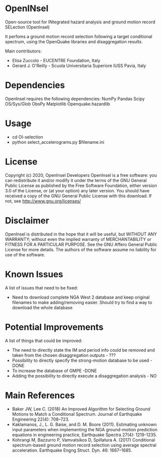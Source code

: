 # OpenINsel
Open-source tool for INtegrated hazard analysis and ground motion record SELection (OpenInsel)

It perfoms a ground motion record selection following a target conditional spectrum, using the OpenQuake libraries and disaggregation results.

Main contributors:
* Elisa Zuccolo - EUCENTRE Foundation, Italy
* Gerard J. O'Reilly - Scuola Universitaria Superiore IUSS Pavia, Italy

# Dependencies
OpenInsel requires the following dependencies:
NumPy
Pandas
Scipy
OS/Sys/Glob
ObsPy
Matplotlib
Openquake.hazardlib

# Usage
* cd OI-selection
* python select_accelerograms.py $filename.ini

# License
Copyright (c) 2020, OpenInsel Developers
OpenInsel is a free software: you can redistribute it and/or modify it under the terms of the GNU General Public License as published by the Free Software Foundation, either version 3.0 of the License, or (at your option) any later version.
You should have received a copy of the GNU General Public License with this download. If not, see http://www.gnu.org/licenses/

# Disclaimer
OpenInsel is distributed in the hope that it will be useful, but WITHOUT ANY WARRANTY; without even the implied warranty of MERCHANTABILITY or FITNESS FOR A PARTICULAR PURPOSE. See the GNU Affero General Public License for more details.
The authors of the software assume no liability for use of the software.

# Known Issues
A list of issues that need to be fixed:
* Need to download complete NGA West 2 database and keep original filenames to make adding/removing easier. Should try to find a way to download the whole database

# Potential Improvements
A list of things that could be improved:
* The need to directly state the IM and period info could be removed and taken from the chosen disaggregation outputs - ???
* Possibility to directly specify the strong-motion database to be used - DONE
* To increase the database of GMPE -DONE
* Adding the possibility to directly execute a disaggregation analysis - NO

# Main References

* Baker JW, Lee C. (2018) An Improved Algorithm for Selecting Ground Motions to Match a Conditional Spectrum. Journal of Earthquake Engineering 22(4): 708–723. 
* Kaklamanos, J., L. G. Baise, and D. M. Boore (2011). Estimating unknown input parameters when implementing the NGA ground-motion prediction equations in engineering practice, Earthquake Spectra 27(4): 1219-1235.
* Kohrangi M, Bazzurro P, Vamvatsikos D, Spillatura A. (2017) Conditional spectrum-based ground motion record selection using average spectral acceleration. Earthquake Engng Struct. Dyn. 46: 1667–1685.
